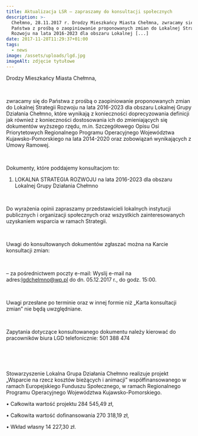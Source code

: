 ```yaml
---
title: Aktualizacja LSR – zapraszamy do konsultacji społecznych
description: >-
  Chełmno, 28.11.2017 r. Drodzy Mieszkańcy Miasta Chełmna, zwracamy się do
  Państwa z prośbą o zaopiniowanie proponowanych zmian do Lokalnej Strategii
  Rozwoju na lata 2016-2023 dla obszaru Lokalnej [...]
date: 2017-11-28T11:29:37+01:00
tags:
  - news
image: /assets/uploads/lgd.jpg
imageAlt: zdjęcie tytułowe
---
```

Drodzy Mieszkańcy Miasta Chełmna,

<br>

zwracamy się do Państwa z prośbą o zaopiniowanie proponowanych zmian do Lokalnej Strategii Rozwoju na lata 2016-2023 dla obszaru Lokalnej Grupy Działania Chełmno, które wynikają z konieczności doprecyzowania definicji jak również z konieczności dostosowania ich do zmieniających się dokumentów wyższego rzędu, m.in. Szczegółowego Opisu Osi Priorytetowych Regionalnego Programu Operacyjnego Województwa Kujawsko-Pomorskiego na lata 2014-2020 oraz zobowiązań wynikających z Umowy Ramowej. 

<br>

Dokumenty, które poddajemy konsultacjom to:

1. LOKALNA STRATEGIA ROZWOJU na lata 2016-2023 dla obszaru Lokalnej Grupy Działania Chełmno

<br>

Do wyrażenia opinii zapraszamy przedstawicieli lokalnych instytucji publicznych i organizacji społecznych oraz wszystkich zainteresowanych uzyskaniem wsparcia w ramach Strategii.

<br>

Uwagi do konsultowanych dokumentów zgłaszać można na Karcie konsultacji zmian:

<br>

– za pośrednictwem poczty e-mail:  Wyslij e-mail na adres:lgdchelmno@wp.pl do dn. 05.12.2017 r., do godz. 15:00.

<br>

Uwagi przesłane po terminie oraz w innej formie niż „Karta konsultacji zmian” nie będą uwzględniane.

<br>

Zapytania dotyczące konsultowanego dokumentu należy kierować do pracowników biura LGD telefonicznie: 501 388 474

<br>

<br>

<br>

Stowarzyszenie Lokalna Grupa Działania Chełmno realizuje projekt „Wsparcie na rzecz kosztów bieżących i animacji” współfinansowanego w ramach Europejskiego Funduszu Społecznego, w ramach Regionalnego Programu Operacyjnego Województwa Kujawsko-Pomorskiego.



• Całkowita wartość projektu 284 545,49 zł,



• Całkowita wartość dofinansowania 270 318,19 zł,



• Wkład własny 14 227,30 zł.
